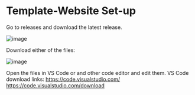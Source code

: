 ﻿# Template-Website Set-up

Go to releases and download the latest release.

![image](https://github.com/user-attachments/assets/8b808b76-2d71-42d9-8e87-ae0b06ff3cf5)

Download either of the files:

![image](https://github.com/user-attachments/assets/47693a92-4803-49af-acc4-8a23627c6a36)

Open the files in VS Code or and other code editor and edit them.
VS Code download links: https://code.visualstudio.com/
                        https://code.visualstudio.com/download